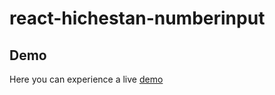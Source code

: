 # react-hichestan-numberinput


## Demo

Here you can experience a live [demo](https://karianpour.github.io/react-hichestan-numberinput/)
